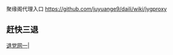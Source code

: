 聚缘阁代理入口
https://github.com/juyuange9/daili/wiki/jygproxy
## 赶快三退
[退党网一](https://21mm.5525.eu.org/8/tui)|  
